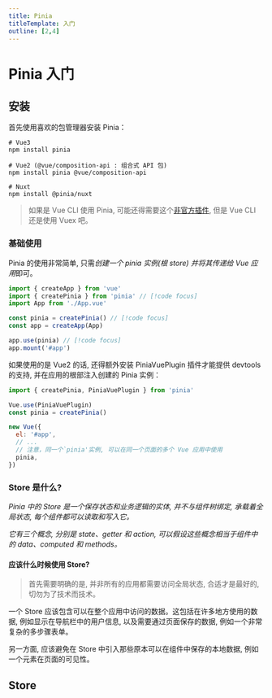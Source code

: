 ```yaml
---
title: Pinia
titleTemplate: 入门
outline: [2,4]
---
```


# Pinia 入门

## 安装

首先使用喜欢的包管理器安装 Pinia：

```shell
# Vue3
npm install pinia

# Vue2 (@vue/composition-api : 组合式 API 包)
npm install pinia @vue/composition-api

# Nuxt
npm install @pinia/nuxt
```

> 如果是 Vue CLI 使用 Pinia, 可能还得需要这个[非官方插件](https://github.com/wobsoriano/vue-cli-plugin-pinia), 但是 Vue CLI 还是使用 Vuex 吧。

### 基础使用

Pinia 的使用非常简单, 只需<i>创建一个 pinia 实例(根 store) 并将其传递给 Vue 应用</i>即可。

```js
import { createApp } from 'vue'
import { createPinia } from 'pinia' // [!code focus]
import App from './App.vue'

const pinia = createPinia() // [!code focus]
const app = createApp(App)

app.use(pinia) // [!code focus]
app.mount('#app')
```

如果使用的是 Vue2 的话, 还得额外安装 PiniaVuePlugin 插件才能提供 devtools 的支持, 并在应用的根部注入创建的 Pinia 实例：

```js
import { createPinia, PiniaVuePlugin } from 'pinia'

Vue.use(PiniaVuePlugin)
const pinia = createPinia()

new Vue({
  el: '#app',
  // ...
  // 注意，同一个`pinia'实例, 可以在同一个页面的多个 Vue 应用中使用
  pinia,
})
```

### Store 是什么?

<i>Pinia 中的 Store 是一个保存状态和业务逻辑的实体, 并不与组件树绑定, 承载着全局状态, 每个组件都可以读取和写入它。</i>

<i>它有三个概念, 分别是 state、getter 和 action, 可以假设这些概念相当于组件中的 data、computed 和 methods。</i>

#### 应该什么时候使用 Store?

> 首先需要明确的是, 并非所有的应用都需要访问全局状态, 合适才是最好的, 切勿为了技术而技术。

一个 Store 应该包含可以在整个应用中访问的数据。这包括在许多地方使用的数据, 例如显示在导航栏中的用户信息, 以及需要通过页面保存的数据, 例如一个非常复杂的多步骤表单。

另一方面, 应该避免在 Store 中引入那些原本可以在组件中保存的本地数据, 例如一个元素在页面的可见性。

## Store



